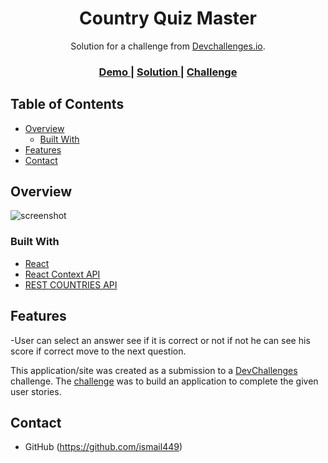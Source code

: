 <!-- Please update value in the {}  -->

<h1 align="center">Country Quiz Master</h1>

<div align="center">
   Solution for a challenge from  <a href="http://devchallenges.io" target="_blank">Devchallenges.io</a>.
</div>

<div align="center">
  <h3>
    <a href="http://ismail449-quiz-master-app.surge.sh/">
      Demo
    </a>
    <span> | </span>
    <a href="https://github.com/ismail449/country-quiz-master">
      Solution
    </a>
    <span> | </span>
    <a href="https://devchallenges.io/challenges/Bu3G2irnaXmfwQ8sZkw8">
      Challenge
    </a>
  </h3>
</div>

<!-- TABLE OF CONTENTS -->

## Table of Contents

- [Overview](#overview)
  - [Built With](#built-with)
- [Features](#features)
- [Contact](#contact)

<!-- OVERVIEW -->

## Overview

![screenshot](https://user-images.githubusercontent.com/16707738/92399059-5716eb00-f132-11ea-8b14-bcacdc8ec97b.png)

### Built With

<!-- This section should list any major frameworks that you built your project using. Here are a few examples.-->

- [React](https://reactjs.org/)
- [React Context API](https://reactjs.org/docs/context.html#gatsby-focus-wrapper)
- [REST COUNTRIES API](https://restcountries.com/)

## Features

<!-- List the features of your application or follow the template. Don't share the figma file here :) -->
-User can select an answer see if it is correct or not if not he can see his score if correct move to the next question.

This application/site was created as a submission to a [DevChallenges](https://devchallenges.io/challenges) challenge. The [challenge](https://devchallenges.io/challenges/Bu3G2irnaXmfwQ8sZkw8) was to build an application to complete the given user stories.

## Contact

- GitHub (https://github.com/ismail449)
